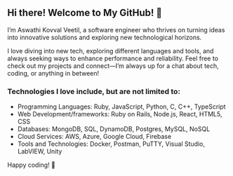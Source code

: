 ## Hi there! Welcome to My GitHub! 👋

I’m Aswathi Kovval Veetil, a software engineer who thrives on turning ideas into innovative solutions and exploring new technological horizons.

I love diving into new tech, exploring different languages and tools, and always seeking ways to enhance performance and reliability. Feel free to check out my projects and connect—I’m always up for a chat about tech, coding, or anything in between!

### Technologies I love include, but are not limited to:
- Programming Languages: Ruby, JavaScript, Python, C, C++, TypeScript
- Web Development/frameworks: Ruby on Rails, Node.js, React, HTML5, CSS
- Databases: MongoDB, SQL, DynamoDB, Postgres, MySQL, NoSQL
- Cloud Services: AWS, Azure, Google Cloud, Firebase
- Tools and Technologies: Docker, Postman, PuTTY, Visual Studio, LabVIEW, Unity

Happy coding! 🚀
<!--
**KovvalVeetil/KovvalVeetil** is a ✨ _special_ ✨ repository because its `README.md` (this file) appears on your GitHub profile.

Here are some ideas to get you started:

- 🔭 I’m currently working on ...
- 🌱 I’m currently learning ...
- 👯 I’m looking to collaborate on ...
- 🤔 I’m looking for help with ...
- 💬 Ask me about ...
- 📫 How to reach me: ...
- 😄 Pronouns: ...
- ⚡ Fun fact: ...
-->
